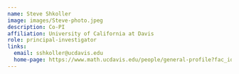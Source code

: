 ```yaml
---
name: Steve Shkoller
image: images/Steve-photo.jpeg
description: Co-PI
affiliation: University of California at Davis 
role: principal-investigator
links:
  email: sshkoller@ucdavis.edu
  home-page: https://www.math.ucdavis.edu/people/general-profile?fac_id=shkoller
---
```


